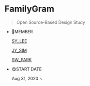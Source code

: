 # FamilyGram

> Open Source-Based Design Study

- 🥰MEMBER

    [SY_LEE](https://github.com/youn16)

    [JY_SIM](https://github.com/DDONGKKANG)

    [SW_PARK](https://github.com/Seulwoo)

- 😋START DATE

    Aug 31, 2020 ~
